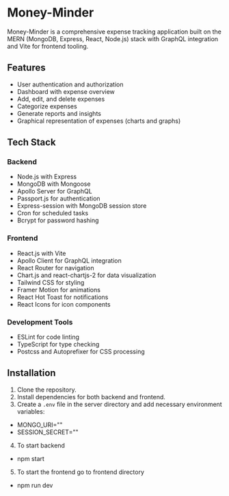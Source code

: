 # Money-Minder

Money-Minder is a comprehensive expense tracking application built on the MERN (MongoDB, Express, React, Node.js) stack with GraphQL integration and Vite for frontend tooling.

## Features

- User authentication and authorization
- Dashboard with expense overview
- Add, edit, and delete expenses
- Categorize expenses
- Generate reports and insights
- Graphical representation of expenses (charts and graphs)

## Tech Stack

### Backend
- Node.js with Express
- MongoDB with Mongoose
- Apollo Server for GraphQL
- Passport.js for authentication
- Express-session with MongoDB session store
- Cron for scheduled tasks
- Bcrypt for password hashing

### Frontend
- React.js with Vite
- Apollo Client for GraphQL integration
- React Router for navigation
- Chart.js and react-chartjs-2 for data visualization
- Tailwind CSS for styling
- Framer Motion for animations
- React Hot Toast for notifications
- React Icons for icon components

### Development Tools
- ESLint for code linting
- TypeScript for type checking
- Postcss and Autoprefixer for CSS processing


## Installation

1. Clone the repository.
2. Install dependencies for both backend and frontend.
3. Create a `.env` file in the server directory and add necessary environment variables:
- MONGO_URI=""
- SESSION_SECRET=""

4. To start backend 
- npm start
5. To start the frontend go to frontend directory 
- npm run dev